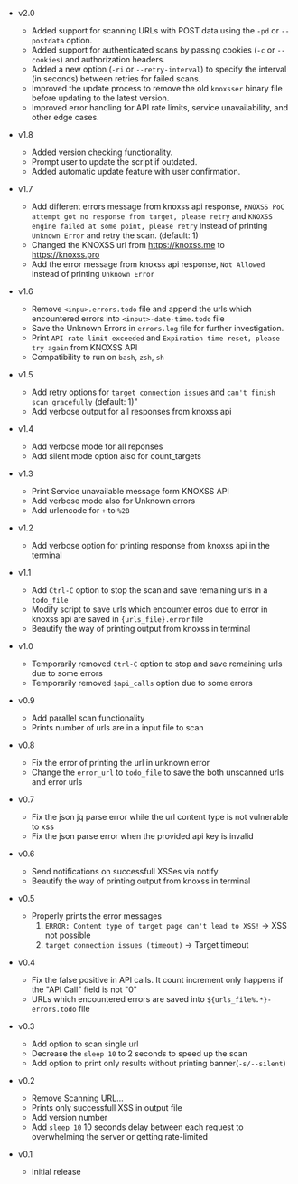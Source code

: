 + v2.0
    - Added support for scanning URLs with POST data using the `-pd` or `--postdata` option.
    - Added support for authenticated scans by passing cookies (`-c` or `--cookies`) and authorization headers.
    - Added a new option (`-ri` or `--retry-interval`) to specify the interval (in seconds) between retries for failed scans.
    - Improved the update process to remove the old `knoxsser` binary file before updating to the latest version.
    - Improved error handling for API rate limits, service unavailability, and other edge cases.
      
+ v1.8
    - Added version checking functionality.
    - Prompt user to update the script if outdated.
    - Added automatic update feature with user confirmation.

+ v1.7
    - Add different errors message from knoxss api response, `KNOXSS PoC attempt got no response from target, please retry` and `KNOXSS engine failed at some point, please retry` instead of printing `Unknown Error` and retry the scan. (default: 1)
    - Changed the KNOXSS url from https://knoxss.me to https://knoxss.pro
    - Add the error message from knoxss api response, `Not Allowed` instead of printing `Unknown Error`

+ v1.6
    - Remove `<inpu>.errors.todo` file and append the urls which encountered errors into `<input>-date-time.todo` file
    - Save the Unknown Errors in `errors.log` file for further investigation.
    - Print `API rate limit exceeded` and `Expiration time reset, please try again` from KNOXSS API
    - Compatibility to run on `bash`, `zsh`, `sh`

+ v1.5
    - Add retry options for ``target connection issues`` and ``can't finish scan gracefully`` (default: 1)"
    - Add verbose output for all responses from knoxss api

+ v1.4
    - Add verbose mode for all reponses
    - Add silent mode option also for count_targets

+ v1.3
    - Print Service unavailable message form KNOXSS API
    - Add verbose mode also for Unknown errors
    - Add urlencode for ``+`` to ``%2B``

+ v1.2
    - Add verbose option for printing response from knoxss api in the terminal

+ v1.1
    - Add ``Ctrl-C`` option to stop the scan and save remaining urls in a ``todo_file``
    - Modify script to save urls which encounter erros due to error in knoxss api are saved in ``{urls_file}.error`` file
    - Beautify the way of printing output from knoxss in terminal

+ v1.0
    - Temporarily removed ``Ctrl-C`` option to stop and save remaining urls due to some errors
    - Temporarily removed ``$api_calls`` option due to some errors

+ v0.9
    - Add parallel scan functionality
    - Prints number of urls are in a input file to scan

+ v0.8
    - Fix the error of printing the url in unknown error
    - Change the ``error_url`` to ``todo_file`` to save the both unscanned urls and error urls
+ v0.7
    - Fix the json jq parse error while the url content type is not vulnerable to xss
    - Fix the json parse error when the provided api key is invalid

+ v0.6
    - Send notifications on successfull XSSes via notify
    - Beautify the way of printing output from knoxss in terminal

+ v0.5
    - Properly prints the error messages
      1. ``ERROR: Content type of target page can't lead to XSS!`` -> XSS not possible
      2. ``target connection issues (timeout)`` -> Target timeout

+ v0.4
    - Fix the false positive in API calls. It count increment only happens if the "API Call" field is not "0"
    - URLs which encountered errors are saved into ``${urls_file%.*}-errors.todo`` file
+ v0.3
    - Add option to scan single url
    - Decrease the ``sleep 10`` to 2 seconds to speed up the scan
    - Add option to print only results without printing banner(``-s/--silent``)

+ v0.2
    - Remove Scanning URL...
    - Prints only successfull XSS in output file
    - Add version number
    - Add ``sleep 10`` 10 seconds delay between each request to overwhelming the server or getting rate-limited

+ v0.1
    - Initial release
